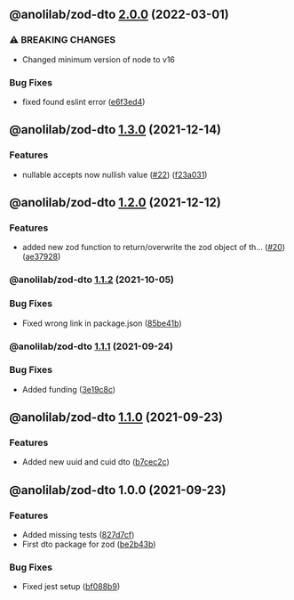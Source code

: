 ## @anolilab/zod-dto [2.0.0](https://github.com/anolilab/zod-prisma/compare/@anolilab/zod-dto@1.3.0...@anolilab/zod-dto@2.0.0) (2022-03-01)


### ⚠ BREAKING CHANGES

* Changed minimum version of node to v16

### Bug Fixes

* fixed found eslint error ([e6f3ed4](https://github.com/anolilab/zod-prisma/commit/e6f3ed4574a5a07adc136ce4cb2484f218e70739))

## @anolilab/zod-dto [1.3.0](https://github.com/anolilab/zod-prisma/compare/@anolilab/zod-dto@1.2.0...@anolilab/zod-dto@1.3.0) (2021-12-14)


### Features

* nullable accepts now nullish value ([#22](https://github.com/anolilab/zod-prisma/issues/22)) ([f23a031](https://github.com/anolilab/zod-prisma/commit/f23a0314824af8f5b46c911c71148310a540e446))

## @anolilab/zod-dto [1.2.0](https://github.com/anolilab/zod-prisma/compare/@anolilab/zod-dto@1.1.2...@anolilab/zod-dto@1.2.0) (2021-12-12)


### Features

* added new zod function to return/overwrite the zod object of th… ([#20](https://github.com/anolilab/zod-prisma/issues/20)) ([ae37928](https://github.com/anolilab/zod-prisma/commit/ae3792854acb20fc63168deacaba5a91838c6b82))

### @anolilab/zod-dto [1.1.2](https://github.com/anolilab/zod-prisma/compare/@anolilab/zod-dto@1.1.1...@anolilab/zod-dto@1.1.2) (2021-10-05)


### Bug Fixes

* Fixed wrong link in package.json ([85be41b](https://github.com/anolilab/zod-prisma/commit/85be41bb7598ff1bbfe779995caf1d3929d5616c))

### @anolilab/zod-dto [1.1.1](https://github.com/anolilab/zod-prisma/compare/@anolilab/zod-dto@1.1.0...@anolilab/zod-dto@1.1.1) (2021-09-24)


### Bug Fixes

* Added funding ([3e19c8c](https://github.com/anolilab/zod-prisma/commit/3e19c8cb41e5703b9cdd89513e935ab204b70474))

## @anolilab/zod-dto [1.1.0](https://github.com/anolilab/zod-prisma/compare/@anolilab/zod-dto@1.0.0...@anolilab/zod-dto@1.1.0) (2021-09-23)


### Features

* Added new uuid and cuid dto ([b7cec2c](https://github.com/anolilab/zod-prisma/commit/b7cec2c58b7a0dd2e29b419f2c146c7ca47db218))

## @anolilab/zod-dto 1.0.0 (2021-09-23)


### Features

* Added missing tests ([827d7cf](https://github.com/anolilab/zod-prisma/commit/827d7cf5ed0a121dcdd93dedaa6d5970c58b57f9))
* First dto package for zod ([be2b43b](https://github.com/anolilab/zod-prisma/commit/be2b43b8489c7434b0215edf94ac7a3f2955cd1c))


### Bug Fixes

* Fixed jest setup ([bf088b9](https://github.com/anolilab/zod-prisma/commit/bf088b967f87165b1751fe0466d0841857896ee3))
